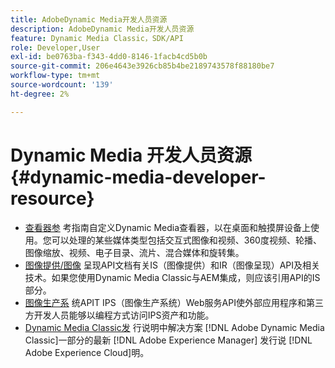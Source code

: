 ```yaml
---
title: AdobeDynamic Media开发人员资源
description: AdobeDynamic Media开发人员资源
feature: Dynamic Media Classic，SDK/API
role: Developer,User
exl-id: be0763ba-f343-4dd0-8146-1facb4cd5b0b
source-git-commit: 206e4643e3926cb85b4be2189743578f88180be7
workflow-type: tm+mt
source-wordcount: '139'
ht-degree: 2%

---
```


# Dynamic Media 开发人员资源{#dynamic-media-developer-resource}

* [查看器参](/help/aem-viewers-ref/homeviewers.md)<!-- (https://experienceleague.adobe.com/docs/dynamic-media-developer-resources/library/home.html?lang=en) -->
考指南自定义Dynamic Media查看器，以在桌面和触摸屏设备上使用。您可以处理的某些媒体类型包括交互式图像和视频、360度视频、轮播、图像缩放、视频、电子目录、流片、混合媒体和旋转集。
* [图像提供/图像](/help/aem-is-ir-api/homeisir.md)<!-- (https://experienceleague.adobe.com/docs/dynamic-media-developer-resources/image-serving-api/home.html?lang=en) -->
呈现API文档有关IS（图像提供）和IR（图像呈现）API及相关技术。如果您使用Dynamic Media Classic与AEM集成，则应该引用API的IS部分。
* [图像生产系](/help/aem-ips-api/c-overview.md)
统APIT IPS（图像生产系统）Web服务API使外部应用程序和第三方开发人员能够以编程方式访问IPS资产和功能。
* [Dynamic Media Classic发](/help/s7-release-notes/s7rn2017.md)
行说明中解决方案 [!DNL Adobe Dynamic Media Classic]一部分的最新 [!DNL Adobe Experience Manager] 发行说 [!DNL Adobe Experience Cloud]明。

